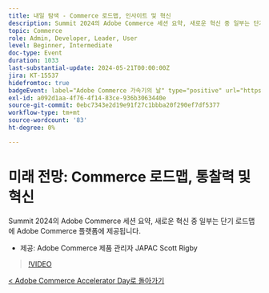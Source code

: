 ```yaml
---
title: 내일 탐색 - Commerce 로드맵, 인사이트 및 혁신
description: Summit 2024의 Adobe Commerce 세션 요약, 새로운 혁신 중 일부는 단기 로드맵에 Adobe Commerce 플랫폼에 제공됩니다.
topic: Commerce
role: Admin, Developer, Leader, User
level: Beginner, Intermediate
doc-type: Event
duration: 1033
last-substantial-update: 2024-05-21T00:00:00Z
jira: KT-15537
hidefromtoc: true
badgeEvent: label="Adobe Commerce 가속기의 날" type="positive" url="https://experienceleague.adobe.com/ko/docs/events/apac-commerce-recordings/2024/overview"
exl-id: a092d1aa-4f76-4f14-83ce-936b3063440e
source-git-commit: 0ebc7343e2d19e91f27c1bbba20f290ef7df5377
workflow-type: tm+mt
source-wordcount: '83'
ht-degree: 0%

---
```


# 미래 전망: Commerce 로드맵, 통찰력 및 혁신

Summit 2024의 Adobe Commerce 세션 요약, 새로운 혁신 중 일부는 단기 로드맵에 Adobe Commerce 플랫폼에 제공됩니다.

+ 제공: Adobe Commerce 제품 관리자 JAPAC Scott Rigby

>[!VIDEO](https://video.tv.adobe.com/v/3429264/?learn=on)

[&lt; Adobe Commerce Accelerator Day로 돌아가기](./overview.md)
